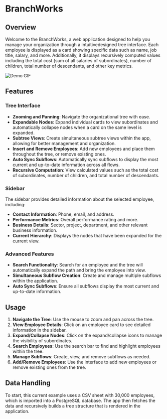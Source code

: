 # BranchWorks

## Overview

Welcome to the BranchWorks, a web application designed to help you manage your organization through a intuitivedesigned tree interface. Each employee is displayed as a card showing specific data such as name, job title, salary, and more. Additionally, it displays recursively computed values including the total cost (sum of all salaries of subordinates), number of children, total number of descendants, and other key metrics.

![Demo GIF](./orgtree.gif)

## Features

### Tree Interface

- **Zooming and Panning**: Navigate the organizational tree with ease.
- **Expandable Nodes**: Expand individual cards to view subordinates and automatically collapse nodes when a card on the same level is expanded.
- **Subtree Views**: Create simultaneous subtree views within the app, allowing for better management and organization.
- **Insert and Remove Employees**: Add new employees and place them throughout the tree, or remove existing ones.
- **Auto Sync Subflows**: Automatically sync subflows to display the most current and up-to-date information across all flows.
- **Recursive Computation**: View calculated values such as the total cost of subordinates, number of children, and total number of descendants.

### Sidebar

The sidebar provides detailed information about the selected employee, including:
- **Contact Information**: Phone, email, and address.
- **Performance Metrics**: Overall performance rating and more.
- **Business Details**: Sector, project, department, and other relevant business information.
- **Current Hierarchy**: Displays the nodes that have been expanded for the current view.

### Advanced Features

- **Search Functionality**: Search for an employee and the tree will automatically expand the path and bring the employee into view.
- **Simultaneous Subflow Creation**: Create and manage multiple subflows within the application.
- **Auto Sync Subflows**: Ensure all subflows display the most current and up-to-date information.

## Usage

1. **Navigate the Tree**: Use the mouse to zoom and pan across the tree.
2. **View Employee Details**: Click on an employee card to see detailed information in the sidebar.
3. **Expand/Collapse Nodes**: Click on the expand/collapse icons to manage the visibility of subordinates.
4. **Search Employees**: Use the search bar to find and highlight employees within the tree.
5. **Manage Subflows**: Create, view, and remove subflows as needed.
6. **Add/Remove Employees**: Use the interface to add new employees or remove existing ones from the tree.

## Data Handling

To start, this current example uses a CSV sheet with 30,000 employees, which is imported into a PostgreSQL database. The app then fetches the data and recursively builds a tree structure that is rendered in the application.

